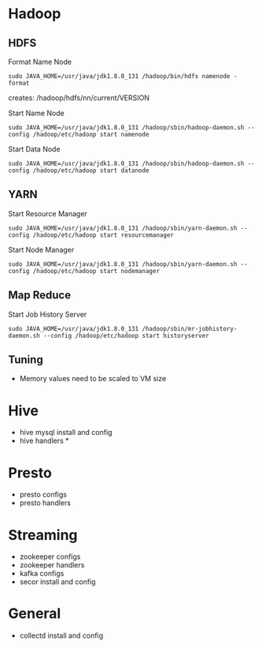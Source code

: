 # Hadoop

## HDFS
Format Name Node

```sudo JAVA_HOME=/usr/java/jdk1.8.0_131 /hadoop/bin/hdfs namenode -format```

creates: /hadoop/hdfs/nn/current/VERSION

Start Name Node

```sudo JAVA_HOME=/usr/java/jdk1.8.0_131 /hadoop/sbin/hadoop-daemon.sh --config /hadoop/etc/hadoop start namenode```

Start Data Node

```sudo JAVA_HOME=/usr/java/jdk1.8.0_131 /hadoop/sbin/hadoop-daemon.sh --config /hadoop/etc/hadoop start datanode```

## YARN
Start Resource Manager

```sudo JAVA_HOME=/usr/java/jdk1.8.0_131 /hadoop/sbin/yarn-daemon.sh --config /hadoop/etc/hadoop start resourcemanager```

Start Node Manager

```sudo JAVA_HOME=/usr/java/jdk1.8.0_131 /hadoop/sbin/yarn-daemon.sh --config /hadoop/etc/hadoop start nodemanager```

## Map Reduce

Start Job History Server

```sudo JAVA_HOME=/usr/java/jdk1.8.0_131 /hadoop/sbin/mr-jobhistory-daemon.sh --config /hadoop/etc/hadoop start historyserver  ```

## Tuning

* Memory values need to be scaled to VM size


# Hive
* hive mysql install and config
* hive handlers
  * 

# Presto
* presto configs
* presto handlers

# Streaming
* zookeeper configs
* zookeeper handlers
* kafka configs
* secor install and config

# General
* collectd install and config
